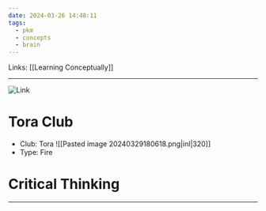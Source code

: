 ```yaml
---
date: 2024-03-26 14:48:11
tags:
  - pkm
  - concepts
  - brain
---
```

Links: [[Learning Conceptually]]

---
![Link](https://youtu.be/8VtOH94h23c?si=Cqxvs_FHa2XWdIkW)
# Tora Club
- Club: Tora ![[Pasted image 20240329180618.png|inl|320]]
- Type: Fire  
# Critical Thinking


---
